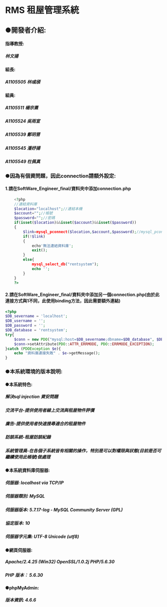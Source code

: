 # RMS 租屋管理系統

## ●開發者介紹:
#### 指導教授:
#####          林文揚  
#### 組長:
##### A1105505 林彧頎
#### 組員:
##### A1105511 楊宗熹
##### A1105524 吳雨宣
##### A1105539 鄭玥晋
##### A1105545 潘妤揚
##### A1105549 杜佩真

### ●因為有個資問題，因此connection請額外設定:
#### 1.請在SoftWare_Engineer_final/資料夾中添加connection.php
```php
    <?php
    //連結資料庫
    $location="localhost";//連結本機
    $account="";//帳號
    $password="";//密碼
    if(isset($location)&&isset($account)&&isset($password))
    {
        $link=mysql_pconnect($location,$account,$password);//mysql_pconnect連結狀況給link
        if(!$link)
        {
            echo'無法連結資料庫';
            exit();
        }
        else{
            mysql_select_db("rentsystem");
            echo '';
        }
    }
    ?>
```
#### 2.請在SoftWare_Engineer_final/資料夾中添加另一個connection.php(由於此連接方式與1不同，此使用binding方法，因此需要額外連結)
```php
<?php
$DB_severname = 'localhost';
$DB_username = '';
$DB_password = '';
$DB_database = 'rentsystem';
try{
    $conn = new PDO("mysql:host=$DB_severname;dbname=$DB_database", $DB_username, $DB_password);
    $conn->setAttribute(PDO::ATTR_ERRMODE, PDO::ERRMODE_EXCEPTION);
}catch (PDOException $e){
    echo "資料庫連接失敗" . $e->getMessage();
}
```
### ●本系統環境的版本說明:
#### ●本系統特色:
##### 解決sql injection 資安問題
##### 交流平台-提供使用者線上交流與租屋物件評價
##### 廣告-提供使用者快速搜尋適合的租屋物件
##### 訪談系統-租屋訪談紀錄
##### 系統管理員-在各個子系統皆有相關的操作，特別是可以對權限與狀態(目前是否可繼續使用此帳號)做處理</p>
#### ●本系統資料庫伺服器:
##### 伺服器: localhost via TCP/IP
##### 伺服器類別: MySQL
##### 伺服器版本: 5.7.17-log - MySQL Community Server (GPL)
##### 協定版本: 10
##### 伺服器字元集: UTF-8 Unicode (utf8)
#### ●網頁伺服器:
##### Apache/2.4.25 (Win32) OpenSSL/1.0.2j PHP/5.6.30
##### PHP 版本： 5.6.30
#### ●phpMyAdmin:
##### 版本資訊: 4.6.6
